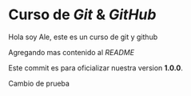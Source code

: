 # Curso de _Git_ & _GitHub_

Hola soy Ale, este es un curso de git y github

Agregando mas contenido al _README_

Este commit es para oficializar nuestra version **1.0.0**.

Cambio de prueba
